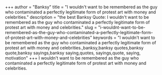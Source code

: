 +++
author = "Banksy"
title = "I wouldn't want to be remembered as the guy who contaminated a perfectly legitimate form of protest art with money and celebrities."
description = "the best Banksy Quote: I wouldn't want to be remembered as the guy who contaminated a perfectly legitimate form of protest art with money and celebrities."
slug = "i-wouldnt-want-to-be-remembered-as-the-guy-who-contaminated-a-perfectly-legitimate-form-of-protest-art-with-money-and-celebrities"
keywords = "I wouldn't want to be remembered as the guy who contaminated a perfectly legitimate form of protest art with money and celebrities.,banksy,banksy quotes,banksy quote,banksy sayings,banksy saying,quotes, sayings,quote, saying, motivation"
+++
I wouldn't want to be remembered as the guy who contaminated a perfectly legitimate form of protest art with money and celebrities.
